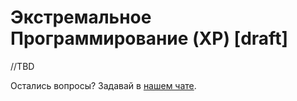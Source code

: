 # Экстремальное Программирование (XP) [draft]

//TBD

Остались вопросы? Задавай в [нашем чате](https://t.me/technicalexcellenceru).
